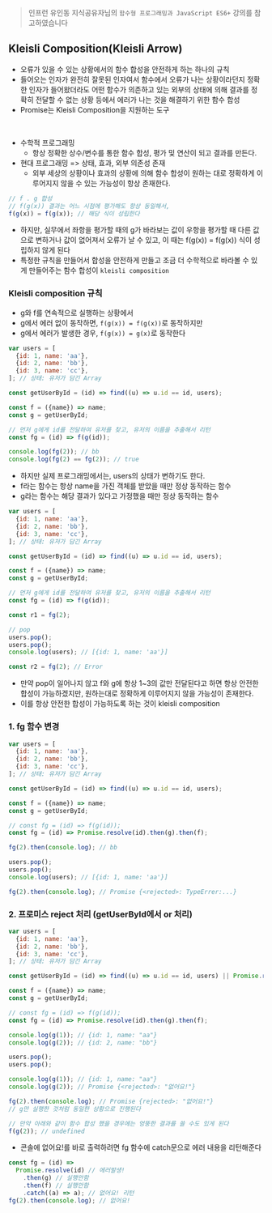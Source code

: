 > 인프런 유인동 지식공유자님의 `함수형 프로그래밍과 JavaScript ES6+` 강의를 참고하였습니다

## Kleisli Composition(Kleisli Arrow)

- 오류가 있을 수 있는 상황에서의 함수 합성을 안전하게 하는 하나의 규칙
- 들어오는 인자가 완전히 잘못된 인자여서 함수에서 오류가 나는 상황이라던지 정확한 인자가 들어왔더라도 어떤 함수가 의존하고 있는 외부의 상태에 의해 결과를 정확히 전달할 수 없는 상황 등에서 에러가 나는 것을 해결하기 위한 함수 합성
- Promise는 Kleisli Composition을 지원하는 도구

<br />

- 수학적 프로그래밍
  - 항상 정확한 상수/변수를 통한 함수 합성, 평가 및 연산이 되고 결과를 만든다.
- 현대 프로그래밍 => 상태, 효과, 외부 의존성 존재
  - 외부 세상의 상황이나 효과의 상황에 의해 함수 합성이 원하는 대로 정확하게 이루어지지 않을 수 있는 가능성이 항상 존재한다.

```javascript
// f . g 합성
// f(g(x)) 결과는 어느 시점에 평가해도 항상 동일해서,
f(g(x)) = f(g(x)); // 해당 식이 성립한다
```

- 하지만, 실무에서 좌항을 평가할 때의 g가 바라보는 값이 우항을 평가할 때 다른 값으로 변하거나 값이 없어져서 오류가 날 수 있고, 이 때는 f(g(x)) = f(g(x)) 식이 성립하지 않게 된다
- 특정한 규칙을 만들어서 합성을 안전하게 만들고 조금 더 수학적으로 바라볼 수 있게 만들어주는 함수 합성이 `kleisli composition`

### Kleisli composition 규칙

- g와 f를 연속적으로 실행하는 상황에서
- g에서 에러 없이 동작하면, `f(g(x)) = f(g(x))`로 동작하지만
- g에서 에러가 발생한 경우, `f(g(x)) = g(x)`로 동작한다

```javascript
var users = [
  {id: 1, name: 'aa'},
  {id: 2, name: 'bb'},
  {id: 3, name: 'cc'},
]; // 상태: 유저가 담긴 Array

const getUserById = (id) => find((u) => u.id == id, users);

const f = ({name}) => name;
const g = getUserById;

// 먼저 g에게 id를 전달하여 유저를 찾고, 유저의 이름을 추출해서 리턴
const fg = (id) => f(g(id));

console.log(fg(2)); // bb
console.log(fg(2) == fg(2)); // true
```

- 하지만 실제 프로그래밍에서는, users의 상태가 변하기도 한다.
- f라는 함수는 항상 name을 가진 객체를 받았을 때만 정상 동작하는 함수
- g라는 함수는 해당 결과가 있다고 가정했을 때만 정상 동작하는 함수

```javascript
var users = [
  {id: 1, name: 'aa'},
  {id: 2, name: 'bb'},
  {id: 3, name: 'cc'},
]; // 상태: 유저가 담긴 Array

const getUserById = (id) => find((u) => u.id == id, users);

const f = ({name}) => name;
const g = getUserById;

// 먼저 g에게 id를 전달하여 유저를 찾고, 유저의 이름을 추출해서 리턴
const fg = (id) => f(g(id));

const r1 = fg(2);

// pop
users.pop();
users.pop();
console.log(users); // [{id: 1, name: 'aa'}]

const r2 = fg(2); // Error
```

- 만약 pop이 일어나지 않고 f와 g에 항상 1~3의 값만 전달된다고 하면 항상 안전한 합성이 가능하겠지만, 원하는대로 정확하게 이루어지지 않을 가능성이 존재한다.
- 이를 항상 안전한 합성이 가능하도록 하는 것이 kleisli composition

### 1. fg 함수 변경

```javascript
var users = [
  {id: 1, name: 'aa'},
  {id: 2, name: 'bb'},
  {id: 3, name: 'cc'},
]; // 상태: 유저가 담긴 Array

const getUserById = (id) => find((u) => u.id == id, users);

const f = ({name}) => name;
const g = getUserById;

// const fg = (id) => f(g(id));
const fg = (id) => Promise.resolve(id).then(g).then(f);

fg(2).then(console.log); // bb

users.pop();
users.pop();
console.log(users); // [{id: 1, name: 'aa'}]

fg(2).then(console.log); // Promise {<rejected>: TypeErrer:...}
```

### 2. 프로미스 reject 처리 (getUserById에서 or 처리)

```javascript
var users = [
  {id: 1, name: 'aa'},
  {id: 2, name: 'bb'},
  {id: 3, name: 'cc'},
]; // 상태: 유저가 담긴 Array

const getUserById = (id) => find((u) => u.id == id, users) || Promise.reject('없어요!');

const f = ({name}) => name;
const g = getUserById;

// const fg = (id) => f(g(id));
const fg = (id) => Promise.resolve(id).then(g).then(f);

console.log(g(1)); // {id: 1, name: "aa"}
console.log(g(2)); // {id: 2, name: "bb"}

users.pop();
users.pop();

console.log(g(1)); // {id: 1, name: "aa"}
console.log(g(2)); // Promise {<rejected>: "없어요!"}

fg(2).then(console.log); // Promise {rejected>: "없어요!"}
// g만 실행한 것처럼 동일한 상황으로 진행된다

// 만약 아래와 같이 함수 합성 했을 경우에는 엉뚱한 결과를 쓸 수도 있게 된다
f(g(2)); // undefined
```

- 콘솔에 없어요!를 바로 출력하려면 fg 함수에 catch문으로 에러 내용을 리턴해준다

```javascript
const fg = (id) =>
  Promise.resolve(id) // 에러발생!
    .then(g) // 실행안함
    .then(f) // 실행안함
    .catch((a) => a); // 없어요! 리턴
fg(2).then(console.log); // 없어요!
```
